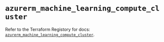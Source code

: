 # `azurerm_machine_learning_compute_cluster`

Refer to the Terraform Registory for docs: [`azurerm_machine_learning_compute_cluster`](https://registry.terraform.io/providers/hashicorp/azurerm/3.75.0/docs/resources/machine_learning_compute_cluster).
